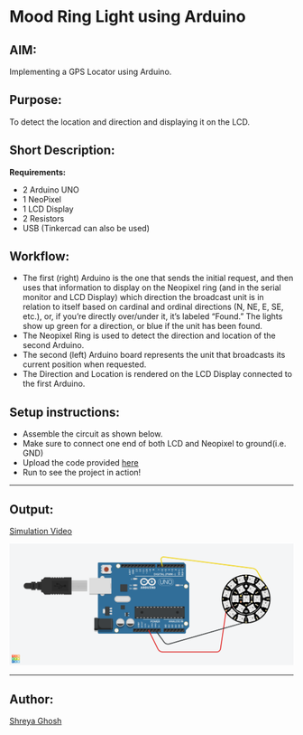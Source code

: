 # Mood Ring Light using Arduino

## AIM:

Implementing a GPS Locator using Arduino.

## Purpose:

To detect the location and direction and displaying it on the LCD.

## Short Description:

**Requirements:**

- 2 Arduino UNO
- 1 NeoPixel
- 1 LCD Display
- 2 Resistors
- USB
  (Tinkercad can also be used)

## Workflow:

- The first (right) Arduino is the one that sends the initial request, and then uses that information to display on the Neopixel ring (and in the serial monitor and LCD Display) which direction the broadcast unit is in relation to itself based on cardinal and ordinal directions (N, NE, E, SE, etc.), or, if you’re directly over/under it, it’s labeled “Found.” The lights show up green for a direction, or blue if the unit has been found.
- The Neopixel Ring is used to detect the direction and location of the second Arduino.
- The second (left) Arduino board represents the unit that broadcasts its current position when requested.
- The Direction and Location is rendered on the LCD Display connected to the first Arduino.

## Setup instructions:

- Assemble the circuit as shown below.
- Make sure to connect one end of both LCD and Neopixel to ground(i.e. GND)
- Upload the code provided [here](./mood_ring_light_using_arduino.ino)
- Run to see the project in action!

---

## Output:

[Simulation Video](https://github.com/shreya024/IoT-Spot/blob/main/Minor%20Scripts/Arduino/Mood%20Ring%20Light/Images/mood_ring_light_using_arduino.mp4)

![Tinkercad Circuit](./Images/mood_ring_light_using_arduino.png)

---

## Author:

[Shreya Ghosh](https://github.com/shreya024)

